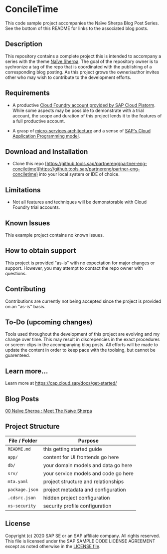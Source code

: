 # ConcileTime 

This code sample project accompanies the Naïve Sherpa Blog Post Series.  See the bottom of this README for links to the associated blog posts.

## Description

This repository contains a complete project this is intended to accompany a series with the theme [Naïve Sherpa](https://blogs.sap.com/2019/07/22/00-naive-sherpa-meet-the-naive-sherpa/).  The goal of the repository owner is to sychronize a tag of the repo that is coordinated with the publishing of a corresponding blog posting.  As this project grows the owner/author invites other who may wish to contribute to the development efforts.

## Requirements

 - A productive [Cloud Foundry account provided by SAP Cloud Platorm](https://help.sap.com/viewer/product/CP/).  While some aspects may be possible to demonstrate with a trial account, the scope and duration of this project lends it to the features of a full productive account.

 - A grasp of [micro-services architecture](https://12factor.net/) and a sense of [SAP's Cloud Application Programming model](https://cap.cloud.sap/docs/).

## Download and Installation

 - Clone this repo [https://github.tools.sap/partnereng/partner-eng-conciletime](https://github.tools.sap/partnereng/partner-eng-conciletime) into your local system or IDE of choice.
 
## Limitations

 - Not all features and techniques will be demonstorable with Cloud Foundry trial accounts.

## Known Issues

This example project contains no known issues.

## How to obtain support

This project is provided "as-is" with no expectation for major changes or support.  However, you may attempt to contact the repo owner with questions.

## Contributing

Contributions are currently not being accepted since the project is provided on an "as-is" basis.

## To-Do (upcoming changes)

Tools used throughout the development of this project are evolving and my change over time.  This may result in discrepencies in the exact procedures or screen-clips in the accompanying blog posts.  All efforts will be made to update the content in order to keep pace with the toolsing, but cannot be guarenteed.

## Learn more...

Learn more at https://cap.cloud.sap/docs/get-started/

## Blog Posts

[00 Naïve Sherpa : Meet The Naïve Sherpa](https://blogs.sap.com/2019/07/22/00-naive-sherpa-meet-the-naive-sherpa/)

## Project Structure

File / Folder | Purpose
---------|----------
`README.md` | this getting started guide
`app/` | content for UI frontends go here
`db/` | your domain models and data go here
`srv/` | your service models and code go here
`mta.yaml` | project structure and relationships
`package.json` | project metadata and configuration
`.cdsrc.json` | hidden project configuration
`xs-security` | security profile configuration

## License
 Copyright (c) 2020 SAP SE or an SAP affiliate company. All rights reserved.
 This file is licensed under the SAP SAMPLE CODE LICENSE AGREEMENT except as noted otherwise in the [LICENSE file](LICENSE).

